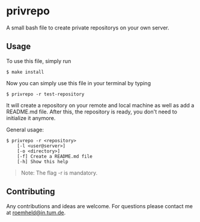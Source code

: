 # privrepo
A small bash file to create private repositorys on your own server.

## Usage
To use this file, simply run
```
$ make install
```
Now you can simply use this file in your terminal by typing
```
$ privrepo -r test-repository
```
It will create a repository on your remote and local machine as well as add a README.md file.
After this, the repository is ready, you don't need to initialize it anymore.

General usage:
```
$ privrepo -r <repository>
	[-l <user@server>]
	[-o <directory>]
	[-f] Create a README.md file
	[-h] Show this help
```
> Note: The flag -r is mandatory.

## Contributing
Any contributions and ideas are welcome. For questions please contact me at roemheld@in.tum.de.